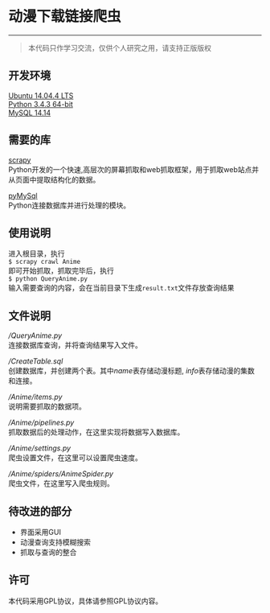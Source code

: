 # 动漫下载链接爬虫
***
>本代码只作学习交流，仅供个人研究之用，请支持正版版权<br>

## 开发环境
[Ubuntu 14.04.4 LTS](http://www.ubuntu.org.cn/index_kylin)<br>
[Python 3.4.3 64-bit](https://www.python.org/)<br>
[MySQL 14.14](http://www.mysql.com/)<br>

## 需要的库
[scrapy](http://scrapy.org/)<br>
Python开发的一个快速,高层次的屏幕抓取和web抓取框架，用于抓取web站点并从页面中提取结构化的数据。<br>

[pyMySql](https://github.com/PyMySQL/PyMySQL/)<br>
Python连接数据库并进行处理的模块。<br>

## 使用说明
进入根目录，执行<br>
`$ scrapy crawl Anime`<br>
即可开始抓取，抓取完毕后，执行<br>
`$ python QueryAnime.py`<br>
输入需要查询的内容，会在当前目录下生成`result.txt`文件存放查询结果<br>

## 文件说明
*/QueryAnime.py*<br>
连接数据库查询，并将查询结果写入文件。<br>

*/CreateTable.sql*<br>
创建数据库，并创建两个表。其中*name*表存储动漫标题, *info*表存储动漫的集数和连接。

*/Anime/items.py*<br>
说明需要抓取的数据项。

*/Anime/pipelines.py*<br>
抓取数据后的处理动作，在这里实现将数据写入数据库。

*/Anime/settings.py*<br>
爬虫设置文件，在这里可以设置爬虫速度。

*/Anime/spiders/AnimeSpider.py*<br>
爬虫文件，在这里写入爬虫规则。<br>

## 待改进的部分
+ 界面采用GUI
+ 动漫查询支持模糊搜索
+ 抓取与查询的整合

## 许可
本代码采用GPL协议，具体请参照GPL协议内容。
